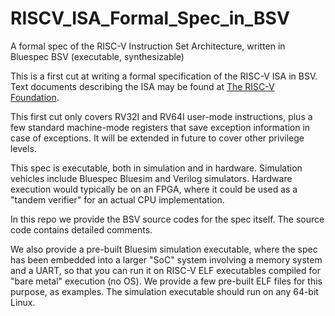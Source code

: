 # RISCV_ISA_Formal_Spec_in_BSV
A formal spec of the RISC-V Instruction Set Architecture, written in Bluespec BSV (executable, synthesizable)

This is a first cut at writing a formal specification of the RISC-V ISA in BSV.  
Text documents describing the ISA may be found at [The RISC-V Foundation](https://riscv.org/).

This first cut only covers RV32I and RV64I user-mode instructions, plus a few standard machine-mode registers that save exception information in case of exceptions.  It will be extended in future to cover other privilege levels.

This spec is executable, both in simulation and in hardware.  Simulation vehicles include Bluespec Bluesim and Verilog simulators.  Hardware execution would typically be on an FPGA, where it could be used as a "tandem verifier" for an actual CPU implementation.

In this repo we provide the BSV source codes for the spec itself.  The source code contains detailed comments.

We also provide a pre-built Bluesim simulation executable, where the spec has been embedded into a larger "SoC" system involving a memory system and a UART, so that you can run it on RISC-V ELF executables compiled for "bare metal" execution (no OS).  We provide a few pre-built ELF files for this purpose, as examples.  The simulation executable should run on any 64-bit Linux.

